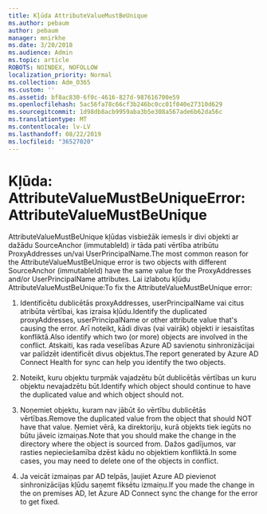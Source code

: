```yaml
---
title: Kļūda AttributeValueMustBeUnique
ms.author: pebaum
author: pebaum
manager: mnirkhe
ms.date: 3/20/2018
ms.audience: Admin
ms.topic: article
ROBOTS: NOINDEX, NOFOLLOW
localization_priority: Normal
ms.collection: Adm_O365
ms.custom: ''
ms.assetid: bf8ac830-6f0c-4616-827d-987616700e59
ms.openlocfilehash: 5ac56fa78c66cf3b246bc0cc01f040e27310d629
ms.sourcegitcommit: 1d98db8acb9959aba3b5e308a567ade6b62da56c
ms.translationtype: MT
ms.contentlocale: lv-LV
ms.lasthandoff: 08/22/2019
ms.locfileid: "36527020"
---
```

# <a name="error-attributevaluemustbeunique"></a><span data-ttu-id="17f16-102">Kļūda: AttributeValueMustBeUnique</span><span class="sxs-lookup"><span data-stu-id="17f16-102">Error: AttributeValueMustBeUnique</span></span>

<span data-ttu-id="17f16-103">AttributeValueMustBeUnique kļūdas visbiežāk iemesls ir divi objekti ar dažādu SourceAnchor (immutableId) ir tāda pati vērtība atribūtu ProxyAddresses un/vai UserPrincipalName.</span><span class="sxs-lookup"><span data-stu-id="17f16-103">The most common reason for the AttributeValueMustBeUnique error is two objects with different SourceAnchor (immutableId) have the same value for the ProxyAddresses and/or UserPrincipalName attributes.</span></span> <span data-ttu-id="17f16-104">Lai izlabotu kļūdu AttributeValueMustBeUnique:</span><span class="sxs-lookup"><span data-stu-id="17f16-104">To fix the AttributeValueMustBeUnique error:</span></span>
  
1. <span data-ttu-id="17f16-105">Identificētu dublicētās proxyAddresses, userPrincipalName vai citus atribūta vērtībai, kas izraisa kļūdu.</span><span class="sxs-lookup"><span data-stu-id="17f16-105">Identify the duplicated proxyAddresses, userPrincipalName or other attribute value that's causing the error.</span></span> <span data-ttu-id="17f16-106">Arī noteikt, kādi divas (vai vairāk) objekti ir iesaistītas konfliktā.</span><span class="sxs-lookup"><span data-stu-id="17f16-106">Also identify which two (or more) objects are involved in the conflict.</span></span> <span data-ttu-id="17f16-107">Atskaiti, kas rada veselības Azure AD savienotu sinhronizācijai var palīdzēt identificēt divus objektus.</span><span class="sxs-lookup"><span data-stu-id="17f16-107">The report generated by Azure AD Connect Health for sync can help you identify the two objects.</span></span>
    
2. <span data-ttu-id="17f16-108">Noteikt, kuru objektu turpmāk vajadzētu būt dublicētās vērtības un kuru objektu nevajadzētu būt.</span><span class="sxs-lookup"><span data-stu-id="17f16-108">Identify which object should continue to have the duplicated value and which object should not.</span></span>
    
3. <span data-ttu-id="17f16-109">Noņemiet objektu, kuram nav jābūt šo vērtību dublicētās vērtības.</span><span class="sxs-lookup"><span data-stu-id="17f16-109">Remove the duplicated value from the object that should NOT have that value.</span></span> <span data-ttu-id="17f16-110">Ņemiet vērā, ka direktoriju, kurā objekts tiek iegūts no būtu jāveic izmaiņas.</span><span class="sxs-lookup"><span data-stu-id="17f16-110">Note that you should make the change in the directory where the object is sourced from.</span></span> <span data-ttu-id="17f16-111">Dažos gadījumos, var rasties nepieciešamība dzēst kādu no objektiem konfliktā.</span><span class="sxs-lookup"><span data-stu-id="17f16-111">In some cases, you may need to delete one of the objects in conflict.</span></span>
    
4. <span data-ttu-id="17f16-112">Ja veicāt izmaiņas par AD telpās, ļaujiet Azure AD pievienot sinhronizācijas kļūdu saņemt fiksētu izmaiņu.</span><span class="sxs-lookup"><span data-stu-id="17f16-112">If you made the change in the on premises AD, let Azure AD Connect sync the change for the error to get fixed.</span></span>
    

